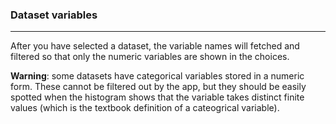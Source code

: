 ### Dataset variables

* * *

After you have selected a dataset, the variable names will fetched and filtered
so that only the numeric variables are shown in the choices.

**Warning**: some datasets have categorical variables stored in a numeric form.
These cannot be filtered out by the app, but they should be easily spotted when
the histogram shows that the variable takes distinct finite values (which is the
textbook definition of a cateogrical variable).